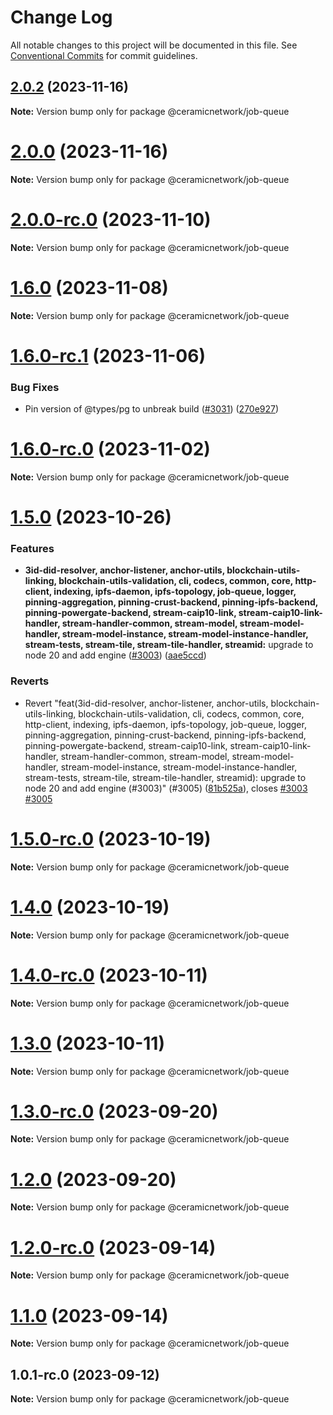 # Change Log

All notable changes to this project will be documented in this file.
See [Conventional Commits](https://conventionalcommits.org) for commit guidelines.

## [2.0.2](/compare/@ceramicnetwork/job-queue@2.0.0...@ceramicnetwork/job-queue@2.0.2) (2023-11-16)

**Note:** Version bump only for package @ceramicnetwork/job-queue





# [2.0.0](/compare/@ceramicnetwork/job-queue@2.0.0-rc.0...@ceramicnetwork/job-queue@2.0.0) (2023-11-16)

**Note:** Version bump only for package @ceramicnetwork/job-queue





# [2.0.0-rc.0](/compare/@ceramicnetwork/job-queue@1.6.0...@ceramicnetwork/job-queue@2.0.0-rc.0) (2023-11-10)

**Note:** Version bump only for package @ceramicnetwork/job-queue





# [1.6.0](https://github.com/ceramicnetwork/js-ceramic/compare/@ceramicnetwork/job-queue@1.6.0-rc.1...@ceramicnetwork/job-queue@1.6.0) (2023-11-08)

**Note:** Version bump only for package @ceramicnetwork/job-queue





# [1.6.0-rc.1](https://github.com/ceramicnetwork/js-ceramic/compare/@ceramicnetwork/job-queue@1.6.0-rc.0...@ceramicnetwork/job-queue@1.6.0-rc.1) (2023-11-06)


### Bug Fixes

* Pin version of @types/pg to unbreak build ([#3031](https://github.com/ceramicnetwork/js-ceramic/issues/3031)) ([270e927](https://github.com/ceramicnetwork/js-ceramic/commit/270e92737160926275a52c64dda50850c1443bbe))





# [1.6.0-rc.0](https://github.com/ceramicnetwork/js-ceramic/compare/@ceramicnetwork/job-queue@1.5.0...@ceramicnetwork/job-queue@1.6.0-rc.0) (2023-11-02)

**Note:** Version bump only for package @ceramicnetwork/job-queue





# [1.5.0](https://github.com/ceramicnetwork/js-ceramic/compare/@ceramicnetwork/job-queue@1.5.0-rc.0...@ceramicnetwork/job-queue@1.5.0) (2023-10-26)


### Features

* **3id-did-resolver, anchor-listener, anchor-utils, blockchain-utils-linking, blockchain-utils-validation, cli, codecs, common, core, http-client, indexing, ipfs-daemon, ipfs-topology, job-queue, logger, pinning-aggregation, pinning-crust-backend, pinning-ipfs-backend, pinning-powergate-backend, stream-caip10-link, stream-caip10-link-handler, stream-handler-common, stream-model, stream-model-handler, stream-model-instance, stream-model-instance-handler, stream-tests, stream-tile, stream-tile-handler, streamid:** upgrade to node 20 and add engine ([#3003](https://github.com/ceramicnetwork/js-ceramic/issues/3003)) ([aae5ccd](https://github.com/ceramicnetwork/js-ceramic/commit/aae5ccdcec3009e411098df434a6e29b935b74fd))


### Reverts

* Revert "feat(3id-did-resolver, anchor-listener, anchor-utils, blockchain-utils-linking, blockchain-utils-validation, cli, codecs, common, core, http-client, indexing, ipfs-daemon, ipfs-topology, job-queue, logger, pinning-aggregation, pinning-crust-backend, pinning-ipfs-backend, pinning-powergate-backend, stream-caip10-link, stream-caip10-link-handler, stream-handler-common, stream-model, stream-model-handler, stream-model-instance, stream-model-instance-handler, stream-tests, stream-tile, stream-tile-handler, streamid): upgrade to node 20 and add engine (#3003)" (#3005) ([81b525a](https://github.com/ceramicnetwork/js-ceramic/commit/81b525afbaff04060aa1b6aaed1faf3c5bb8fa81)), closes [#3003](https://github.com/ceramicnetwork/js-ceramic/issues/3003) [#3005](https://github.com/ceramicnetwork/js-ceramic/issues/3005)





# [1.5.0-rc.0](https://github.com/ceramicnetwork/js-ceramic/compare/@ceramicnetwork/job-queue@1.4.0...@ceramicnetwork/job-queue@1.5.0-rc.0) (2023-10-19)

**Note:** Version bump only for package @ceramicnetwork/job-queue





# [1.4.0](https://github.com/ceramicnetwork/js-ceramic/compare/@ceramicnetwork/job-queue@1.4.0-rc.0...@ceramicnetwork/job-queue@1.4.0) (2023-10-19)

**Note:** Version bump only for package @ceramicnetwork/job-queue





# [1.4.0-rc.0](https://github.com/ceramicnetwork/js-ceramic/compare/@ceramicnetwork/job-queue@1.3.0...@ceramicnetwork/job-queue@1.4.0-rc.0) (2023-10-11)

**Note:** Version bump only for package @ceramicnetwork/job-queue





# [1.3.0](https://github.com/ceramicnetwork/js-ceramic/compare/@ceramicnetwork/job-queue@1.3.0-rc.0...@ceramicnetwork/job-queue@1.3.0) (2023-10-11)

**Note:** Version bump only for package @ceramicnetwork/job-queue





# [1.3.0-rc.0](https://github.com/ceramicnetwork/js-ceramic/compare/@ceramicnetwork/job-queue@1.2.0...@ceramicnetwork/job-queue@1.3.0-rc.0) (2023-09-20)

**Note:** Version bump only for package @ceramicnetwork/job-queue





# [1.2.0](https://github.com/ceramicnetwork/js-ceramic/compare/@ceramicnetwork/job-queue@1.2.0-rc.0...@ceramicnetwork/job-queue@1.2.0) (2023-09-20)

**Note:** Version bump only for package @ceramicnetwork/job-queue





# [1.2.0-rc.0](https://github.com/ceramicnetwork/js-ceramic/compare/@ceramicnetwork/job-queue@1.1.0...@ceramicnetwork/job-queue@1.2.0-rc.0) (2023-09-14)

**Note:** Version bump only for package @ceramicnetwork/job-queue





# [1.1.0](https://github.com/ceramicnetwork/js-ceramic/compare/@ceramicnetwork/job-queue@1.0.1-rc.0...@ceramicnetwork/job-queue@1.1.0) (2023-09-14)

**Note:** Version bump only for package @ceramicnetwork/job-queue





## 1.0.1-rc.0 (2023-09-12)

**Note:** Version bump only for package @ceramicnetwork/job-queue
